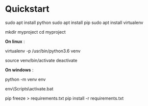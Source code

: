 # Quickstart

sudo apt install python
sudo apt install pip
sudo apt install virtualenv

mkdir myproject
cd myproject

**On linux** :

virtualenv -p /usr/bin/python3.6 venv

source venv/bin/activate
deactivate

**On windows** :

python -m venv env

env\Scripts\activate.bat

pip freeze > requirements.txt
pip install -r requirements.txt
